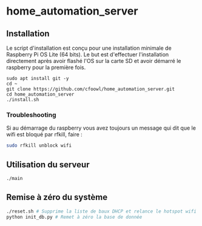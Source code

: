 # home_automation_server

## Installation

Le script d'installation est conçu pour une installation minimale de Raspberry Pi OS Lite (64 bits). Le but est d'effectuer l'installation directement après avoir flashé l'OS sur la carte SD et avoir démarré le raspberry pour la première fois.

```
sudo apt install git -y
cd ~
git clone https://github.com/cfoowl/home_automation_server.git
cd home_automation_server
./install.sh
```

### Troubleshooting

Si au démarrage du raspberry vous avez toujours un message qui dit que le wifi est bloqué par rfkill, faire :

```bash
sudo rfkill unblock wifi
```

## Utilisation du serveur

```bash
./main
```

## Remise à zéro du système

```bash
./reset.sh # Supprime la liste de baux DHCP et relance le hotspot wifi
python init_db.py # Remet à zéro la base de donnée
```

